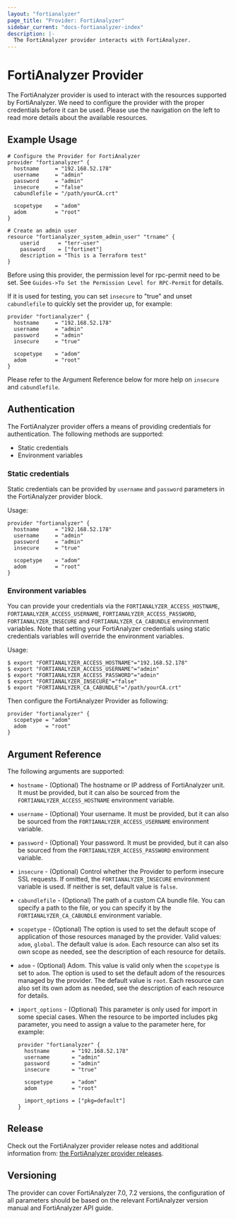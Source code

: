 ```yaml
---
layout: "fortianalyzer"
page_title: "Provider: FortiAnalyzer"
sidebar_current: "docs-fortianalyzer-index"
description: |-
  The FortiAnalyzer provider interacts with FortiAnalyzer.
---
```


# FortiAnalyzer Provider

The FortiAnalyzer provider is used to interact with the resources supported by FortiAnalyzer. We need to configure the provider with the proper credentials before it can be used. Please use the navigation on the left to read more details about the available resources.

## Example Usage

```hcl
# Configure the Provider for FortiAnalyzer
provider "fortianalyzer" {
  hostname     = "192.168.52.178"
  username     = "admin"
  password     = "admin"
  insecure     = "false"
  cabundlefile = "/path/yourCA.crt"

  scopetype    = "adom"
  adom         = "root"
}

# Create an admin user
resource "fortianalyzer_system_admin_user" "trname" {
    userid      = "terr-user"
    password    = ["fortinet"]
    description = "This is a Terraform test"
}

```

Before using this provider, the permission level for rpc-permit need to be set. See `Guides->To Set the Permission Level for RPC-Permit` for details.

If it is used for testing, you can set `insecure` to "true" and unset `cabundlefile` to quickly set the provider up, for example:

```hcl
provider "fortianalyzer" {
  hostname     = "192.168.52.178"
  username     = "admin"
  password     = "admin"
  insecure     = "true"

  scopetype    = "adom"
  adom         = "root"
}
```

Please refer to the Argument Reference below for more help on `insecure` and `cabundlefile`.


## Authentication

The FortiAnalyzer provider offers a means of providing credentials for authentication. The following methods are supported:

- Static credentials
- Environment variables

### Static credentials

Static credentials can be provided by `username` and `password` parameters in the FortiAnalyzer provider block.

Usage:

```hcl
provider "fortianalyzer" {
  hostname     = "192.168.52.178"
  username     = "admin"
  password     = "admin"
  insecure     = "true"

  scopetype    = "adom"
  adom         = "root"
}
```

### Environment variables

You can provide your credentials via the `FORTIANALYZER_ACCESS_HOSTNAME`, `FORTIANALYZER_ACCESS_USERNAME`, `FORTIANALYZER_ACCESS_PASSWORD`, `FORTIANALYZER_INSECURE` and `FORTIANALYZER_CA_CABUNDLE` environment variables. Note that setting your FortiAnalyzer credentials using static credentials variables will override the environment variables.

Usage:

```shell
$ export "FORTIANALYZER_ACCESS_HOSTNAME"="192.168.52.178"
$ export "FORTIANALYZER_ACCESS_USERNAME"="admin"
$ export "FORTIANALYZER_ACCESS_PASSWORD"="admin"
$ export "FORTIANALYZER_INSECURE"="false"
$ export "FORTIANALYZER_CA_CABUNDLE"="/path/yourCA.crt"
```

Then configure the FortiAnalyzer Provider as following:

```hcl
provider "fortianalyzer" {
  scopetype = "adom"
  adom      = "root"
}
```

## Argument Reference

The following arguments are supported:

* `hostname` - (Optional) The hostname or IP address of FortiAnalyzer unit. It must be provided, but it can also be sourced from the `FORTIANALYZER_ACCESS_HOSTNAME` environment variable.

* `username` - (Optional) Your username. It must be provided, but it can also be sourced from the `FORTIANALYZER_ACCESS_USERNAME` environment variable.

* `password` - (Optional) Your password. It must be provided, but it can also be sourced from the `FORTIANALYZER_ACCESS_PASSWORD` environment variable.

* `insecure` - (Optional) Control whether the Provider to perform insecure SSL requests. If omitted, the `FORTIANALYZER_INSECURE` environment variable is used. If neither is set, default value is `false`.

* `cabundlefile` - (Optional) The path of a custom CA bundle file. You can specify a path to the file, or you can specify it by the `FORTIANALYZER_CA_CABUNDLE` environment variable.

* `scopetype` - (Optional) The option is used to set the default scope of application of those resources managed by the provider. Valid values: `adom`, `global`. The default value is `adom`. Each resource can also set its own scope as needed, see the description of each resource for details.

* `adom` - (Optional) Adom. This value is valid only when the `scopetype` is set to `adom`. The option is used to set the default adom of the resources managed by the provider. The default value is `root`. Each resource can also set its own adom as needed, see the description of each resource for details.

* `import_options` - (Optional) This parameter is only used for import in some special cases. When the resource to be imported includes pkg parameter, you need to assign a value to the parameter here, for example:

    ```hcl
    provider "fortianalyzer" {
      hostname       = "192.168.52.178"
      username       = "admin"
      password       = "admin"
      insecure       = "true"

      scopetype      = "adom"
      adom           = "root"

      import_options = ["pkg=default"]
    }
    ```


## Release
Check out the FortiAnalyzer provider release notes and additional information from: [the FortiAnalyzer provider releases](https://github.com/fortinetdev/terraform-provider-fortianalyzer/releases).

## Versioning

The provider can cover FortiAnalyzer 7.0, 7.2 versions, the configuration of all parameters should be based on the relevant FortiAnalyzer version manual and FortiAnalyzer API guide.
